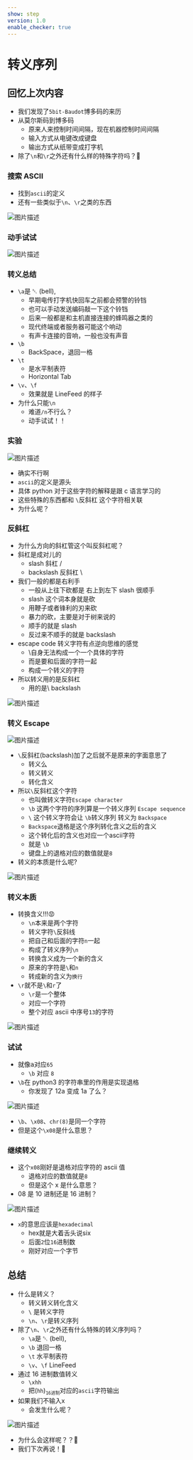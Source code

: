 ```yaml
---
show: step
version: 1.0
enable_checker: true
---
```


# 转义序列

## 回忆上次内容

- 我们发现了`5bit-Baudot`博多码的来历
- 从莫尔斯码到博多码
  - 原来人来控制时间间隔，现在机器控制时间间隔
  - 输入方式从电键改成键盘
  - 输出方式从纸带变成打字机
- 除了`\n`和`\r`之外还有什么样的特殊字符吗？🤔

### 搜索 ASCII

- 找到`ascii`的定义
- 还有一些类似于`\n`、`\r`之类的东西

![图片描述](https://doc.shiyanlou.com/courses/uid1190679-20210224-1614132466771)

### 动手试试

![图片描述](https://doc.shiyanlou.com/courses/uid1190679-20210224-1614132527364)

### 转义总结

- `\a`是 ␇ (bell),
  - 早期电传打字机快回车之前都会预警的铃铛
  - 也可以手动发送编码敲一下这个铃铛
  - 后来一般都是和主机直接连接的蜂鸣器之类的
  - 现代终端或者服务器可能这个响动
  - 有声卡连接的音响，一般也没有声音
- `\b`
  - BackSpace，退回一格
- `\t`
  - 是水平制表符
  - Horizontal Tab
- `\v`、`\f`
  - 效果就是 LineFeed 的样子
- 为什么只能`\n`
	- 难道`/n`不行么？
	- 动手试试！！

### 实验

![图片描述](https://doc.shiyanlou.com/courses/uid1190679-20210923-1632393662999)

- 确实不行啊
- `ascii`的定义是源头
- 具体 python 对于这些字符的解释是跟 c 语言学习的
- 这些特殊的东西都和 `\`反斜杠 这个字符相关联
- 为什么呢？

### 反斜杠

- 为什么方向的斜杠管这个叫反斜杠呢？
- 斜杠是成对儿的
  - slash 斜杠 /
  - backslash 反斜杠 \
- 我们一般的都是右利手
  - 一般从上往下砍都是 右上到左下 slash 很顺手
  - slash 这个词本身就是砍
  - 用鞭子或者锋利的刃来砍
  - 暴力的砍，主要是对于树来说的
  - 顺手的就是 slash
  - 反过来不顺手的就是 backslash
- escape code 转义字符有点逆向思维的感觉
	- \自身无法构成一个一个具体的字符
	- 而是要和后面的字符一起
	- 构成一个转义的字符
- 所以转义用的是反斜杠
	- 用的是\ backslash

![图片描述](https://doc.shiyanlou.com/courses/uid1190679-20210224-1614171719752)

### 转义 Escape

![图片描述](https://doc.shiyanlou.com/courses/uid1190679-20210224-1614157679393)

- `\`反斜杠(backslash)加了之后就不是原来的字面意思了
	- 转义么
	- 转义转义 
	- 转化含义
- 所以`\`反斜杠这个字符
	- 也叫做转义字符`Escape character`
	- `\b` 这两个字符的序列算是一个转义序列 `Escape sequence`
	- `\` 这个转义字符会让 `\b`转义序列 转义为 `Backspace`
	- `Backspace`退格是这个序列转化含义之后的含义
	- 这个转化后的含义也对应一个ascii字符
	- 就是 `\b`
	- 键盘上的<kbd>退格</kbd>对应的数值就是`8`
- 转义的本质是什么呢?

![图片描述](https://doc.shiyanlou.com/courses/uid1190679-20210226-1614310192087)

### 转义本质

- 转换含义!!!😡
  - `\n`本来是两个字符
  - 转义字符`\`反斜线
  - 把自己和后面的字符`n`一起
  - 构成了转义序列`\n`
  - 转换含义成为一个新的含义
  - 原来的字符是`\`和`n`
  - 转成新的含义为`换行`
- `\r`就不是`\`和`r`了
	- `\r`是一个整体
	- 对应一个字符
	- 整个对应 ascii 中序号`13`的字符

![图片描述](https://doc.shiyanlou.com/courses/uid1190679-20220414-1649941727864)

### 试试

- 就像<kbd>a</kbd>对应`65`
	- `\b` 对应 `8`
- `\b`在 python3 的字符串里的作用是实现退格
	- 你发现了 12a 变成 1a 了么？

![图片描述](https://doc.shiyanlou.com/courses/uid1190679-20210923-1632394056849)

- `\b`、`\x08`、`chr(8)`是同一个字符
- 但是这个`\x08`是什么意思？

### 继续转义

- 这个`x08`刚好是退格对应字符的 ascii 值
  - <kbd>退格</kbd>对应的数值就是`8`
  - 但是这个 x 是什么意思？
- 08 是 10 进制还是 16 进制？

![图片描述](https://doc.shiyanlou.com/courses/uid1190679-20210224-1614158000148)

- `x`的意思应该是`hexadecimal`
	- hex就是大着舌头说six
	- 后面`2`位`16`进制数
	- 刚好对应一个字节


## 总结
- 什么是转义？
	- 转义转义转化含义
	- `\` 是转义字符
	- `\n`、`\r`是转义序列
- 除了`\n`、`\r`之外还有什么特殊的转义序列吗？
  - `\a`是 ␇ (bell),
  - `\b` 退回一格
  - `\t` 水平制表符
  - `\v`、`\f` LineFeed
- 通过 16 进制数值转义
  - `\xhh`
  - 把(`hh`)<sub>`16进制`</sub>对应的`ascii`字符输出
- 如果我们不输入x
  - 会发生什么呢？

![图片描述](https://doc.shiyanlou.com/courses/uid1190679-20220918-1663508014283/wm)

- 为什么会这样呢？？🤔
- 我们下次再说！👋
